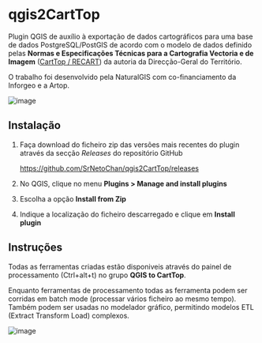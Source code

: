 # qgis2CartTop

Plugin QGIS de auxílio à exportação de dados cartográficos
para uma base de dados PostgreSQL/PostGIS de acordo com o modelo
de dados definido pelas **Normas e Especificações Técnicas para a
Cartografia Vectoria e de Imagem** ([CartTop / RECART](https://github.com/dgterritorio/RECART)) da autoria da
Direcção-Geral do Território.

O trabalho foi desenvolvido pela NaturalGIS com co-financiamento da Inforgeo e a Artop.

![image](https://user-images.githubusercontent.com/3607161/148868114-1dd07d95-eb57-4a6c-a5a2-64fbdb8b2f94.png)

## Instalação

1. Faça download do ficheiro zip das versões mais recentes do plugin através da
   secção *Releases* do repositório GitHub

   https://github.com/SrNetoChan/qgis2CartTop/releases

2. No QGIS, clique no menu **Plugins > Manage and install plugins**
3. Escolha a opção **Install from Zip**
4. Indique a localização do ficheiro descarregado e clique em **Install plugin**

## Instruções

Todas as ferramentas criadas estão disponiveis através do painel de processamento (Ctrl+alt+t) no grupo **QGIS to CartTop**.

Enquanto ferramentas de processamento todas as ferramenta podem ser corridas em batch mode (processar vários ficheiro ao mesmo tempo). Também podem ser usadas no modelador gráfico, permitindo modelos ETL (Extract Transform Load) complexos.

![image](https://user-images.githubusercontent.com/3607161/148867871-762e8a7c-6a39-450c-89d0-2ab99e09cb36.png)


